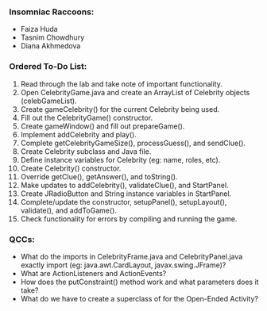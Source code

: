 ### Insomniac Raccoons:
* Faiza Huda
* Tasnim Chowdhury
* Diana Akhmedova

### Ordered To-Do List:
1. Read through the lab and take note of important functionality.
2. Open CelebrityGame.java and create an ArrayList of Celebrity objects (celebGameList).
3. Create gameCelebrity() for the current Celebrity being used.
4. Fill out the CelebrityGame() constructor.
5. Create gameWindow() and fill out prepareGame().
6. Implement addCelebrity and play().
7. Complete getCelebrityGameSize(), processGuess(), and sendClue().
8. Create Celebrity subclass and Java file.
9. Define instance variables for Celebrity (eg: name, roles, etc).
10. Create Celebrity() constructor.
11. Override getClue(), getAnswer(), and toString().
12. Make updates to addCelebrity(), validateClue(), and StartPanel.
13. Create JRadioButton and String instance variables in StartPanel.
14. Complete/update the constructor, setupPanel(), setupLayout(), validate(), and addToGame().
15. Check functionality for errors by compiling and running the game.

### QCCs:
* What do the imports in CelebrityFrame.java and CelebrityPanel.java exactly import (eg: java.awt.CardLayout, javax.swing.JFrame)?
* What are ActionListeners and ActionEvents?
* How does the putConstraint() method work and what parameters does it take?
* What do we have to create a superclass of for the Open-Ended Activity?
